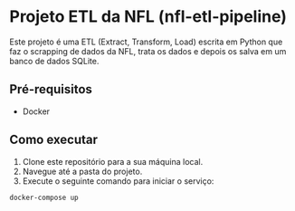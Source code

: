 
# Projeto ETL da NFL (nfl-etl-pipeline)

Este projeto é uma ETL (Extract, Transform, Load) escrita em Python que faz o scrapping de dados da NFL, trata os dados e depois os salva em um banco de dados SQLite.

## Pré-requisitos

- Docker

## Como executar

1. Clone este repositório para a sua máquina local.
2. Navegue até a pasta do projeto.
3. Execute o seguinte comando para iniciar o serviço:

```bash
docker-compose up

